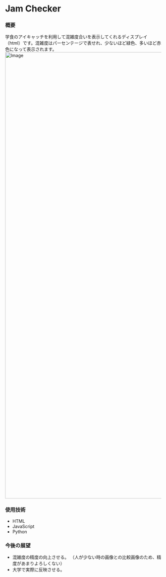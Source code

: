 # Jam Checker
### 概要
学食のアイキャッチを利用して混雑度合いを表示してくれるディスプレイ（html）です。混雑度はパーセンテージで表せれ、少ないほど緑色、多いほど赤色になって表示されます。
<img width="1436" alt="Image" src="https://github.com/user-attachments/assets/68a05002-7bad-4a89-9b2a-d643a34cf269" />


### 使用技術
- HTML
- JavaScript
- Python


### 今後の展望
- 混雑度の精度の向上させる。
（人が少ない時の画像との比較画像のため、精度があまりよろしくない）
- 大学で実際に反映させる。